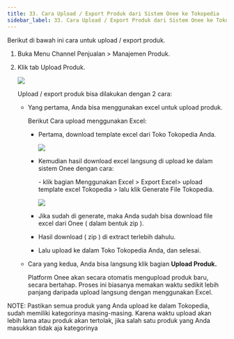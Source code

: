 ```yaml
---
title: 33. Cara Upload / Export Produk dari Sistem Onee ke Tokopedia
sidebar_label: 33. Cara Upload / Export Produk dari Sistem Onee ke Tokopedia
---
```

B﻿erikut di bawah ini cara untuk upload / export produk.

1. B﻿uka Menu Channel Penjualan > Manajemen Produk.
2. K﻿lik tab Upload Produk.

   ![](/img/33.-tampilan-tab-upload-produk.png)

   U﻿pload / export produk bisa dilakukan dengan 2 cara: 

   * Y﻿ang pertama, Anda bisa menggunakan excel untuk upload produk.

     B﻿erikut Cara upload menggunakan Excel: 

     * Pertama, download template excel dari Toko Tokopedia Anda.

       ![](/img/33.-download-template-excel-tokopedia.jpeg)
     * K﻿emudian hasil download excel langsung di upload ke dalam sistem Onee dengan cara:

       \-﻿ klik bagian Menggunakan Excel > Export Excel> upload template excel Tokopedia > lalu klik Generate File Tokopedia. 

       ![](/img/33.-export-produk-dgn-excel.png)
     * J﻿ika sudah di generate, maka Anda sudah bisa download file excel dari Onee ( dalam bentuk zip ).
     * H﻿asil download ( zip ) di extract terlebih dahulu.
     * L﻿alu upload ke dalam Toko Tokopedia Anda, dan selesai.
   * C﻿ara yang kedua, Anda bisa langsung klik bagian **Upload Produk.**

     Platform Onee akan secara otomatis mengupload produk baru, secara bertahap. Proses ini biasanya memakan waktu sedikit lebih panjang daripada upload langsung dengan menggunakan Excel.



N﻿OTE: Pastikan semua produk yang Anda upload ke dalam Tokopedia, sudah memiliki kategorinya masing-masing. Karena waktu upload akan lebih lama atau produk akan tertolak, jika salah satu produk yang Anda masukkan tidak aja kategorinya